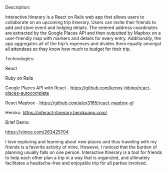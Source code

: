 Description:

Interactive Itinerary is a React on Rails web app that allows users to collaborate on an upcoming trip itinerary. Users can invite their friends to add and store event and lodging details. The entered address coordinates are extracted by the Google Places API and then outputted by Mapbox on a user-friendly map with markers and details for every entry. Additionally, the app aggregates all of the trip's expenses and divides them equally amongst all attendees so they know how much to budget for their trip.


Technologies:

React

Ruby on Rails

Google Places API with React - https://github.com/kenny-hibino/react-places-autocomplete

React Mapbox - https://github.com/alex3165/react-mapbox-gl


Heroku:
https://interact-itinerary.herokuapp.com/

Brief Demo:

https://vimeo.com/263425704




I love exploring and learning about new places and thus traveling with my friends is a favorite activity of mine. However, I noticed that the burden of planning usually falls on one person. Interactive Itinerary is a tool for friends to help each other plan a trip in a way that is organized, and ultimately facilitates a headache-free and enjoyable trip for all parties involved.
